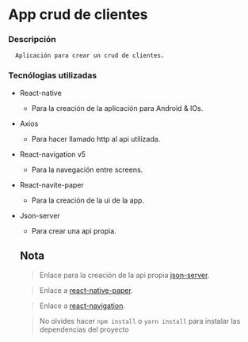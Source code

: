 # App crud de clientes

### Descripción 
 ~~~
   Aplicación para crear un crud de clientes.
 ~~~

 ### Tecnólogias utilizadas
  - React-native
    - Para la creación de la aplicación para Android & IOs.

  - Axios 
    - Para hacer llamado http al api utilizada.

  - React-navigation v5
    - Para la navegación entre screens.

  - React-navite-paper
    - Para la creación de la ui de la app.
  
  - Json-server
    - Para crear una api propia.

    ## Nota
    > Enlace para la creación de la api propia [json-server](https://github.com/typicode/json-server).
    
    > Enlace a [react-native-paper](https://callstack.github.io/react-native-paper/).

    > Enlace a [react-navigation](https://reactnavigation.org/docs/getting-started).
    
    > No olvides hacer `npm install` o `yarn install`  para instalar las dependencias del proyecto